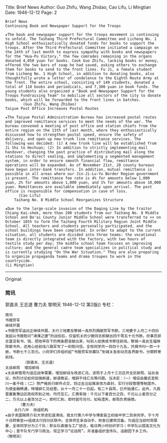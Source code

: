 Title: Brief News
Author: Guo Zhifu, Wang Zhidao, Cao Lifu, Li Mingtian
Date: 1946-12-12
Page: 2

    Brief News
    Continuing Book and Newspaper Support for the Troops
    
    ★The book and newspaper support for the troops movement is continuing to unfold. The Taihang Third Prefectural Committee and Licheng No. 1 High School enthusiastically donated funds for books to support the troops. After the Third Prefectural Committee initiated a campaign on the 24th of last month to express sympathy with books and newspapers for the "Hua-Pu Victory," the few comrades remaining in the organs donated 4,050 yuan for books. Cook Guo Zhifu, lacking books or money, offered the two bars of soap he had saved, asking others to exchange them for books to send to the front lines. Fu Ji, a female student from Licheng No. 1 High School, in addition to donating books, also thoughtfully wrote a letter of condolence to the Eighth Route Army at the front. The entire school, consisting of 149 students, donated a total of 110 books and periodicals, and 7,300 yuan in book funds. The young students also organized a "Book and Newspaper Support for the Troops Fundraising Team" to mobilize all sectors of the city to donate books, which will be forwarded to the front lines in batches.
            (Guo Zhifu, Wang Zhidao)
    Taiyue Post Office Increases Postal Routes

    ★The Taiyue Postal Administration Bureau has increased postal routes and improved remittance services to meet the needs of the war. The bureau convened a meeting of post office and station chiefs from the entire region on the 13th of last month, where they enthusiastically discussed how to strengthen postal speed, ensure the safety of delivery, and open up new trunk line remittance services. The following was decided: (1) A new trunk line will be established from Ji Shi to Hechuan; (2) In addition to strictly implementing mail handover, changing the past practice of distributing mail along the stations to direct sealing, and implementing a segmented management system, in order to ensure smooth financial flow, remittance operations will be expanded. As of November 21st, 20 county bureaus have begun inter-bank transfers. In addition, mutual remittance is possible in all areas where our Jin-Ji-Lu-Yu Border Region government is present. The remittance fee rate is 4% for amounts below 1,000 yuan, 2% for amounts above 1,000 yuan, and 1% for amounts above 10,000 yuan. Remittances are available immediately upon arrival. The post office is responsible for compensation in case of loss.
          (Cao Lifu)
        Taihang No. 8 Middle School Reorganizes Structure

    ★Due to the large-scale invasion of the Daqing Line by the traitor Chiang Kai-shek, more than 200 students from our Taihang No. 8 Middle School and Bo'ai County Junior Middle School were transferred to ×× on October 10th to form the Taihang Fourth Military Region Joint Middle School. All teachers and students personally participated, and the school buildings have been completed. In order to adapt to the current situation, all students are divided into three teams: the vocational team is directly integrated with the factory, with two hours of textile study per day; the middle school team focuses on improving culture; and the general cadre team specializes in political study and is currently studying "On the War Situation." They are also preparing to organize propaganda teams and drama troupes to work in the countryside.
    (Li Mingtian)



<hr /> 

Original: 


### 简讯
郭直夫  王志道  曹力夫  黎明天
1946-12-12
第2版()
专栏：

    简讯
    书报劳军
    继续开展
    ★书报劳军运动正继续开展，太行三地委及黎城一高热烈捐献劳军书款。三地委于上月二十四日发起以书报慰问“滑濮之捷”的战役后，仅留机关的少数同志即献出四千零五十元书款。炊事员郭志富没有书、钱，把他早存下的两条肥皂献出来，叫别人给换成书寄往前线。黎城一高女生福继除献书外，还用心给前线八路军写了一封慰问信。全校同学共一百四十九名，共捐书刊一百一十册，书款七千三百元。小同学们并组织起“书报劳军劝募队”到城关各街动员各界献书，分期转寄前线。
            （郭直夫、王志道）
    太岳邮局  增加邮线
    ★太岳邮管局为适应战争需要，增加邮线与改进汇兑。该局于上月十三日召开全区邮局、站长会议，热烈讨论如何加强邮速，邮递稳妥，增辟干线汇兑等问题。当决定：（一）增设由冀氏至和川一条干线；（二）除严格执行邮件点交，将过去沿站推发改为直封，实行分段管理等制度外，为使金融畅通，特增辟汇兑经营。从十一月二十一日起，有二十县局，已开始通汇。此外，凡我晋冀鲁豫边区政权所到之地，均可互汇。汇费率按：千元以下者百分之四，千元以上者百分之二，万元以上者百分之一。即时汇到，即时就可兑付。如有遗失，邮局负责赔偿。
          （曹力夫）
        太行八中  改组机构
    ★由于卖国贼蒋介石大举进犯道清线，我太行第八中学与博爱县立初级中学二百余同学，于十月十日转移至××组成太行四分区联中。全体师生亲自动手，校舍已建筑完备。为适应当前时局需要，全体同学分为三个队：职业队直接与工厂结合，每日两小时纺织学习；中学队以提高文化为中心；普干队专门学习政治，现正学习“论战局”。并准备组织宣传队、话剧团下乡工作。
    （黎明天）
